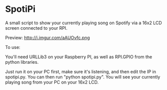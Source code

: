 SpotiPi
=======

A small script to show your currently playing song on Spotify via a 16x2 LCD screen connected to your RPI.

Preview: http://i.imgur.com/aAUOvfc.png

To use:

You'll need URLLib3 on your Raspberry PI, as well as RPI.GPIO from the python libraries.

Just run it on your PC first, make sure it's listening, and then edit the IP in spotipi.py.
You can then run "python spotipi.py". You will see your currently playing song from your PC on your 16x2 LCD.
